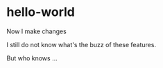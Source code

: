 # hello-world

Now I make changes

I still do not know what's the buzz of these features.

But who knows …
